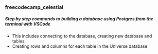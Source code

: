 ### freecodecamp_celestial

##### Step by step commands to building a database using Postgres from the terminal with VSCode

* This includes connecting to the database, creating new database and tables
* Creating rows and columns for each table in the Universe database

